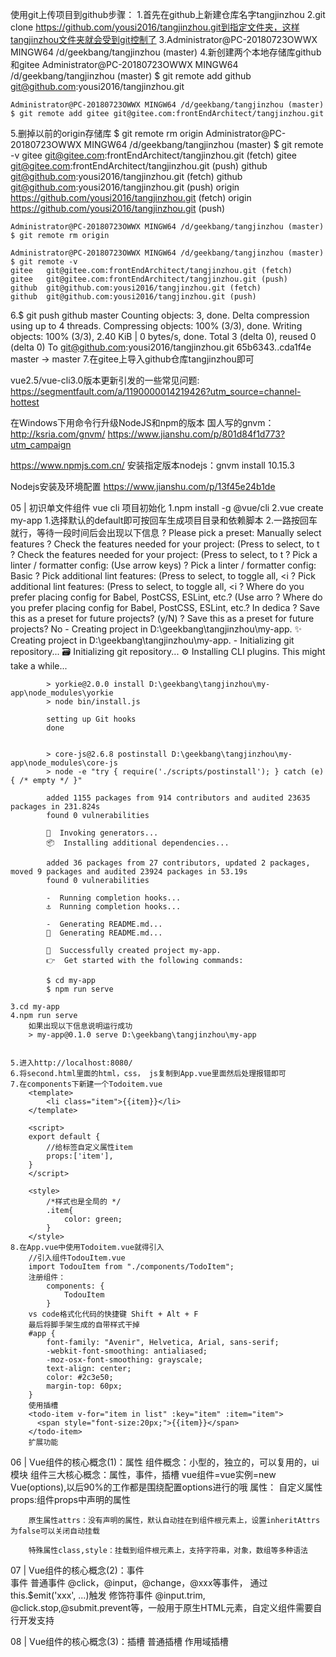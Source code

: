 使用git上传项目到github步骤：
1.首先在github上新建仓库名字tangjinzhou
2.git clone https://github.com/yousi2016/tangjinzhou.git到指定文件夹，这样tangjinzhou文件夹就会受到git控制了
3.Administrator@PC-20180723OWWX MINGW64 /d/geekbang/tangjinzhou (master)
4.新创建两个本地存储库github和gitee
    Administrator@PC-20180723OWWX MINGW64 /d/geekbang/tangjinzhou (master)
    $ git remote add github git@github.com:yousi2016/tangjinzhou.git

    Administrator@PC-20180723OWWX MINGW64 /d/geekbang/tangjinzhou (master)
    $ git remote add gitee git@gitee.com:frontEndArchitect/tangjinzhou.git
5.删掉以前的origin存储库 $ git remote rm origin
    Administrator@PC-20180723OWWX MINGW64 /d/geekbang/tangjinzhou (master)
    $ git remote -v
    gitee   git@gitee.com:frontEndArchitect/tangjinzhou.git (fetch)
    gitee   git@gitee.com:frontEndArchitect/tangjinzhou.git (push)
    github  git@github.com:yousi2016/tangjinzhou.git (fetch)
    github  git@github.com:yousi2016/tangjinzhou.git (push)
    origin  https://github.com/yousi2016/tangjinzhou.git (fetch)
    origin  https://github.com/yousi2016/tangjinzhou.git (push)

    Administrator@PC-20180723OWWX MINGW64 /d/geekbang/tangjinzhou (master)
    $ git remote rm origin

    Administrator@PC-20180723OWWX MINGW64 /d/geekbang/tangjinzhou (master)
    $ git remote -v
    gitee   git@gitee.com:frontEndArchitect/tangjinzhou.git (fetch)
    gitee   git@gitee.com:frontEndArchitect/tangjinzhou.git (push)
    github  git@github.com:yousi2016/tangjinzhou.git (fetch)
    github  git@github.com:yousi2016/tangjinzhou.git (push)
6.$ git push github master
    Counting objects: 3, done.
    Delta compression using up to 4 threads.
    Compressing objects: 100% (3/3), done.
    Writing objects: 100% (3/3), 2.40 KiB | 0 bytes/s, done.
    Total 3 (delta 0), reused 0 (delta 0)
    To git@github.com:yousi2016/tangjinzhou.git
    65b6343..cda1f4e  master -> master
7.在gitee上导入github仓库tangjinzhou即可







vue2.5/vue-cli3.0版本更新引发的一些常见问题:
https://segmentfault.com/a/1190000014219426?utm_source=channel-hottest

在Windows下用命令行升级NodeJS和npm的版本
国人写的gnvm：http://ksria.com/gnvm/
https://www.jianshu.com/p/801d84f1d773?utm_campaign

https://www.npmjs.com.cn/
安装指定版本nodejs：gnvm install 10.15.3

Nodejs安装及环境配置
https://www.jianshu.com/p/13f45e24b1de



05 | 初识单文件组件
    vue cli 项目初始化
    1.npm install -g @vue/cli
    2.vue create my-app
        1.选择默认的default即可按回车生成项目目录和依赖脚本
        2.一路按回车就行，等待一段时间后会出现以下信息
            ? Please pick a preset: Manually select features
            ? Check the features needed for your project: (Press <space> to select, <a> to t
            ? Check the features needed for your project: (Press <space> to select, <a> to t
            ? Pick a linter / formatter config: (Use arrow keys)
            ? Pick a linter / formatter config: Basic
            ? Pick additional lint features: (Press <space> to select, <a> to toggle all, <i
            ? Pick additional lint features: (Press <space> to select, <a> to toggle all, <i
            ? Where do you prefer placing config for Babel, PostCSS, ESLint, etc.? (Use arro
            ? Where do you prefer placing config for Babel, PostCSS, ESLint, etc.? In dedica
            ? Save this as a preset for future projects? (y/N)
            ? Save this as a preset for future projects? No
            -  Creating project in D:\geekbang\tangjinzhou\my-app.
            ✨  Creating project in D:\geekbang\tangjinzhou\my-app.
            -  Initializing git repository...
            🗃  Initializing git repository...
            ⚙  Installing CLI plugins. This might take a while...



            > yorkie@2.0.0 install D:\geekbang\tangjinzhou\my-app\node_modules\yorkie
            > node bin/install.js

            setting up Git hooks
            done


            > core-js@2.6.8 postinstall D:\geekbang\tangjinzhou\my-app\node_modules\core-js
            > node -e "try { require('./scripts/postinstall'); } catch (e) { /* empty */ }"

            added 1155 packages from 914 contributors and audited 23635 packages in 231.824s
            found 0 vulnerabilities

            🚀  Invoking generators...
            📦  Installing additional dependencies...

            added 36 packages from 27 contributors, updated 2 packages, moved 9 packages and audited 23924 packages in 53.19s
            found 0 vulnerabilities

            -  Running completion hooks...
            ⚓  Running completion hooks...

            -  Generating README.md...
            📄  Generating README.md...

            🎉  Successfully created project my-app.
            👉  Get started with the following commands:

            $ cd my-app
            $ npm run serve

    3.cd my-app
    4.npm run serve
        如果出现以下信息说明运行成功
        > my-app@0.1.0 serve D:\geekbang\tangjinzhou\my-app
  
    
    5.进入http://localhost:8080/
    6.将second.html里面的html，css， js复制到App.vue里面然后处理报错即可
    7.在components下新建一个Todoitem.vue
        <template>
            <li class="item">{{item}}</li>
        </template>

        <script>
        export default {
            //给标签自定义属性item
            props:['item'],
        }
        </script>

        <style>
            /*样式也是全局的 */
            .item{
                color: green;
            }
        </style>
    8.在App.vue中使用Todoitem.vue就得引入
        //引入组件TodouItem.vue
        import TodouItem from "./components/TodoItem";
        注册组件：
            components: {
                TodouItem
            }
        vs code格式化代码的快捷键 Shift + Alt + F
        最后将脚手架生成的自带样式干掉
        #app {
            font-family: "Avenir", Helvetica, Arial, sans-serif;
            -webkit-font-smoothing: antialiased;
            -moz-osx-font-smoothing: grayscale;
            text-align: center;
            color: #2c3e50;
            margin-top: 60px;
        }
        使用插槽
        <todo-item v-for="item in list" :key="item" :item="item">
          <span style="font-size:20px;">{{item}}</span>
        </todo-item>
        扩展功能
06 | Vue组件的核心概念(1)：属性
    组件概念：小型的，独立的，可以复用的，ui模块
    组件三大核心概念：属性，事件，插槽
    vue组件=vue实例=new Vue(options),以后90%的工作都是围绕配置options进行的哦
    属性：
        自定义属性props:组件props中声明的属性

        原生属性attrs：没有声明的属性，默认自动挂在到组件根元素上，设置inheritAttrs为false可以关闭自动挂载

        特殊属性class,style：挂载到组件根元素上，支持字符串，对象，数组等多种语法

 07 | Vue组件的核心概念(2)：事件   
    事件
        普通事件
            @click，@input，@change，@xxx等事件，
            通过this.$emit('xxx', ...)触发
        修饰符事件
            @input.trim, @click.stop,@submit.prevent等，一般用于原生HTML元素，自定义组件需要自行开发支持

08 | Vue组件的核心概念(3)：插槽
        普通插槽
            <template slot='xxx'>...</template>
            <template v-slot:xxx>...</template>
        作用域插槽
            <template slot='xxx' slot-scope='props'>...</template>
            <template v-slot:xxx='props'>...</template>


        


    

